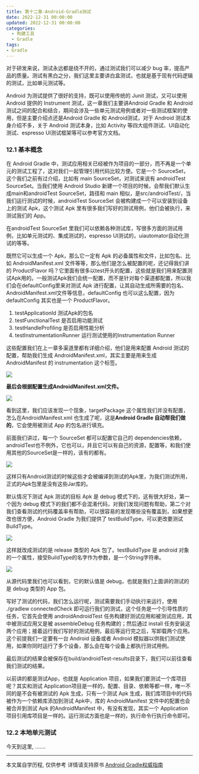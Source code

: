 ```yaml
---
title: 第十二章-Android-Gradle测试
date: 2022-12-31 00:00:00
updated: 2022-12-31 00:00:00
categories:
  - 构建工具
  - Gradle
tags:
- Gradle
---
```


对于研发来说，测试永远都是绕不开的，通过测试我们可以减少 bug 率，提高产品的质量。测试有黑白之分，我们这里主要讲白盒测试，也就是基于现有代码逻辑的测试，比如单元测试等。

Android 为测试提供了很好的支持，既可以使用传统的 Junit 测试，又可以使用 Android 提供的 Instrument 测试，这一章我们主要讲Android Gradle 和 Android 测试之间的配合和结合，期间会涉及一些单元测试用例或者对一些测试框架的使用，但是主要介绍点还是Android Gradle 和 Android测试，对于 Android 测试本身介绍不多，关于 Android 测试本身，比如 Activity 等四大组件测试、UI自动化测试、espresso UI测试框架等可以参考官方文档。

### 12.1 基本概念

在 Android Gradle 中，测试应用相关已经被作为项目的一部分，而不再是一个单元的测试工程了，这对我们一起管理引用代码比较方便。它是一个 SourceSet，这个我们之前有过介绍，比如有 main SourceSet，对测试来说有 androidTest SourceSet。当我们使用 Android Studio 新建一个项目的时候，会帮我们默认生成main和androidTest SourceSet，路径和 main 相似，是src/androidTest/，当我们运行测试的时候，androidTest SourceSet 会被构建成一个可以安装到设备上的测试 Apk，这个测试 Apk 里有很多我们写好的测试用例，他们会被执行，来测试我们的 App。

在androidTest SourceSet 里我们可以依赖各种测试库，写很多方面的测试用例，比如单元测试的、集成测试的，espresso UI测试的，uiautomator自动化测试的等等。

既然它可以生成一个 Apk，那么它一定有 Apk 的必备属性和文件，比如包名、比如 AndroidManifest.xml 文件等等，那么他们是怎么被配置的呢，还记得我们讲的 ProductFlavor 吗？它里面有很多以test开头的配置，这些就是我们用来配置测试Apk用的。一般测试Apk我们会统一配置，而不是针对每个渠道都配置，所以我们会在defaultConfig里来对测试 Apk 进行配置，让其自动生成所需要的包名、AndroidManifest.xml文件等信息，defaultConfig 也可以这么配置，因为defaultConfig 其实也是一个 ProductFlavor。

1. testApplicationId 测试Apk的包名
2. testFunctionalTest 是否启用功能测试
3. testHandleProfiling 是否启用性能分析
4. testInstrumentationRunner 运行测试使用的Instrumentation Runner

这些配置我们在上一章多渠道里都有详细介绍，他们是用来配置 Android 测试的配置，帮助我们生成 AndroidManifest.xml，其实主要是用来生成 AndroidManifest 的 instrumentation 这个标签。

![](http://upload-images.jianshu.io/upload_images/1662509-23532f5b6a70f2d4.png?imageMogr2/auto-orient/strip%7CimageView2/2/w/1240)

**最后会根据配置生成AndroidManifest.xml文件。**

![](http://upload-images.jianshu.io/upload_images/1662509-ffa5f8d9bb73eb12.png?imageMogr2/auto-orient/strip%7CimageView2/2/w/1240)

看到这里，我们应该发现一个现象，targetPackage 这个属性我们并没有配置，怎么在AndroidManifest.xml 也生成了呢，这是**Android Gradle 自动帮我们做的**，它会使用被测试 App 的包名进行填充。

前面我们讲过，每一个 SourceSet 都可以配置它自己的 dependencies依赖，androidTest也不例外，它也可以，并且它可以有自己的资源，配置等，和我们使用其他的SourceSet是一样的，该有的都有。

![](http://upload-images.jianshu.io/upload_images/1662509-0580915f6a575f90.png?imageMogr2/auto-orient/strip%7CimageView2/2/w/1240)

这样只有Android测试的时候这些才会被编译到测试的Apk里，为我们测试所用，正式的Apk包里是没有这些Jar库的。

默认情况下测试 Apk 测试的目标 Apk 是 debug 模式下的，这有很大好处，第一个因为 debug 模式下的我们都不会混淆代码，对我们发现问题有帮助，第二个对我们查看测试的代码覆盖率有帮助，可以很容易的发现哪些没有覆盖到，如果想更改也很方便，Android Gradle 为我们提供了 testBuildType，可以更改要测试BuildType。

![](http://upload-images.jianshu.io/upload_images/1662509-ebe7b93068150e11.png?imageMogr2/auto-orient/strip%7CimageView2/2/w/1240)

这样就改成测试的是 release 类型的 Apk 包了。testBuildType 是 android 对象的一个属性，接受BuildType的名字作为参数，是一个String字符串。

![](http://upload-images.jianshu.io/upload_images/1662509-91fae7faf6dc8cb2.png?imageMogr2/auto-orient/strip%7CimageView2/2/w/1240)

从源代码里我们也可以看到，它的默认值是 debug，也就是我们上面讲的测试的是 debug 类型的 App 包。

写好了测试的代码，我们怎么运行呢，测试需要我们手动执行来运行，使用 ./gradlew connectedCheck 即可运行我们的测试，这个任务是一个引导性质的任务，它首先会使用 androidAndroidTest 任务构建好测试应用和被测试应用，其中被测试应用又是被 assembleDebug 任务构建的；然后通过 install 任务安装这两个应用；接着运行我们写好的测试用例，最后等运行完之后，写卸载两个应用。这个前提我们一定要有一台 Android 设备或者 Android 模拟器以供我们测试使用，如果你同时运行了多个设备，那么会在每个设备上都执行测试用例。

最后测试的结果会被保存在build/androidTest-results目录下，我们可以前往查看我们测试的结果。

以前讲的都是测试App，也就是 Application 项目，如果我们要测试一个库项目呢？其实和测试 Application项目是一样的，配置、目录、依赖等都一样，唯一不同的是不会有被测试的 Apk 生成，只有一个测试 Apk 生成，我们库项目中的代码被作为一个依赖库添加到测试 Apk中，库的 AndroidManifest 文件中的配置也会被合并到测试 Apk 的AndroidManifest 中，有没有发现，其实一个 Application 项目引用库项目是一样的。运行测试方面也是一样的，执行命令行执行命令即可。

### 12.2 本地单元测试

今天到这里, .......

---
本文属自学历程, 仅供参考
详情请支持原书 [Android Gradle权威指南](https://yuedu.baidu.com/ebook/14a722970740be1e640e9a3e)
